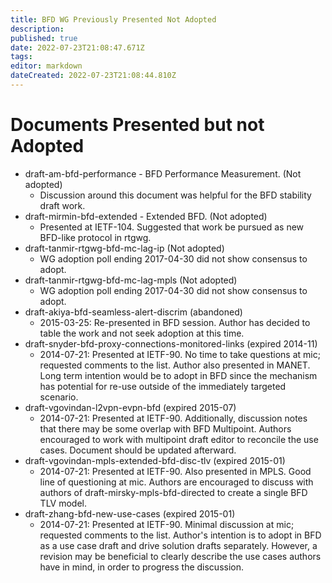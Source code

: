 ```yaml
---
title: BFD WG Previously Presented Not Adopted
description: 
published: true
date: 2022-07-23T21:08:47.671Z
tags: 
editor: markdown
dateCreated: 2022-07-23T21:08:44.810Z
---
```


# Documents Presented but not Adopted
* draft-am-bfd-performance - BFD Performance Measurement. (Not adopted)
  * Discussion around this document was helpful for the BFD stability draft work.
* draft-mirmin-bfd-extended - Extended BFD. (Not adopted)
  * Presented at IETF-104. Suggested that work be pursued as new BFD-like protocol in rtgwg.
* draft-tanmir-rtgwg-bfd-mc-lag-ip (Not adopted)
  * WG adoption poll ending 2017-04-30 did not show consensus to adopt.
* draft-tanmir-rtgwg-bfd-mc-lag-mpls (Not adopted)
  * WG adoption poll ending 2017-04-30 did not show consensus to adopt.
* draft-akiya-bfd-seamless-alert-discrim (abandoned)
  * 2015-03-25: Re-presented in BFD session. Author has decided to table the work and not seek adoption at this time.
* draft-snyder-bfd-proxy-connections-monitored-links (expired 2014-11)
  * 2014-07-21: Presented at IETF-90. No time to take questions at mic; requested comments to the list. Author also presented in MANET. Long term intention would be to adopt in BFD since the mechanism has potential for re-use outside of the immediately targeted scenario.
* draft-vgovindan-l2vpn-evpn-bfd (expired 2015-07)
  * 2014-07-21: Presented at IETF-90. Additionally, discussion notes that there may be some overlap with BFD Multipoint. Authors encouraged to work with multipoint draft editor to reconcile the use cases. Document should be updated afterward.
* draft-vgovindan-mpls-extended-bfd-disc-tlv (expired 2015-01)
  * 2014-07-21: Presented at IETF-90. Also presented in MPLS. Good line of questioning at mic. Authors are encouraged to discuss with authors of draft-mirsky-mpls-bfd-directed to create a single BFD TLV model.
* draft-zhang-bfd-new-use-cases (expired 2015-01)
  * 2014-07-21: Presented at IETF-90. Minimal discussion at mic; requested comments to the list. Author's intention is to adopt in BFD as a use case draft and drive solution drafts separately. However, a revision may be beneficial to clearly describe the use cases authors have in mind, in order to progress the discussion.